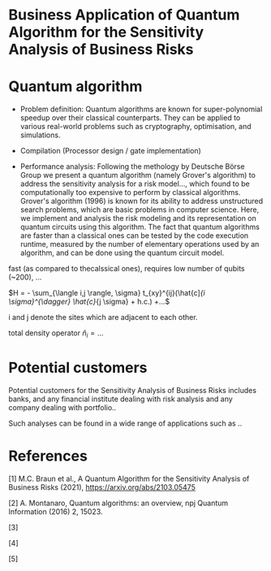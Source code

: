 # Business Application of Quantum Algorithm for the Sensitivity Analysis of Business Risks


# Quantum algorithm

- Problem definition: 
Quantum algorithms are known for super-polynomial speedup over their classical counterparts.
They can be applied to various real-world problems such as cryptography, optimisation, and simulations. 

- Compilation (Processor design / gate implementation)

- Performance analysis: 
 Following the methology by Deutsche Börse Group we present a quantum algorithm (namely Grover's algorithm) to address the sensitivity analysis for a risk model..., which found to be computationally too expensive to perform by classical algorithms. 
Grover's algorithm (1996) is known for its ability to address unstructured search problems, which are basic problems in computer science.
Here, we implement and analysis the risk modeling and its representation on quantum circuits using this algorithm. 
The fact that quantum algorithms are faster than a classical ones can be tested by the code execution runtime, measured by the number of elementary operations used by an algorithm, and can be done using the quantum circuit model. 

fast (as compared to thecalssical ones), requires low number of qubits (~200), ...

$H = - \sum_{\langle i,j \rangle, \sigma} t_{xy}^{ij}(\hat{c]_{i \sigma}^{\dagger} \hat{c}_{j \sigma} + h.c.) +...$

i and j denote the sites which are adjacent to each other.

total density operator $\hat{n}_i = ...$


# Potential customers

Potential customers for the Sensitivity Analysis of Business Risks includes banks, and any financial institute dealing with risk analysis
and any company dealing with portfolio..

Such analyses can be found in a wide range of applications such as ..


# References

[1] M.C. Braun et al., A Quantum Algorithm for the Sensitivity Analysis of Business Risks (2021), https://arxiv.org/abs/2103.05475

[2] A. Montanaro, Quantum algorithms: an overview, npj Quantum Information (2016) 2, 15023.

[3]

[4]

[5]
